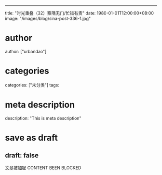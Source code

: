 
---
title: "时光重叠（32）察隅无门/忙错有责"
date: 1980-01-01T12:00:00+08:00
image: "/images/blog/sina-post-336-1.jpg"
# author
author: ["urbandao"]
# categories
categories: ["未分类"]
tags: 
# meta description
description: "This is meta description"
# save as draft
draft: false
---

文章被加密 CONTENT BEEN BLOCKED
